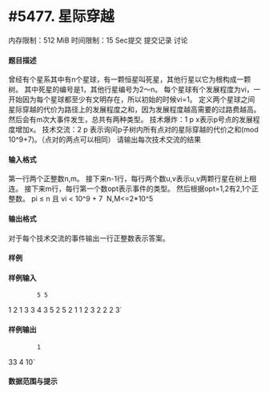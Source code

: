 
# #5477. 星际穿越
内存限制：512 MiB 时间限制：15 Sec提交 提交记录 讨论
#### 题目描述

曾经有个星系其中有n个星球，有一颗恒星叫死星，其他行星以它为根构成一颗树。
其中死星的编号是1，其他行星编号为2～n。
每个星球有个发展程度为vi，一开始因为每个星球都至少有文明存在，所以初始的时候vi=1。
定义两个星球之间星际穿越的代价为路径上的发展程度之和，因为发展程度越高需要的过路费越高。
然后会有m次大事件发生，总共有两种类型。
技术爆炸：1 p x表示p号点的发展程度增加x。
技术交流：2 p 表示询问p子树内所有点对的星际穿越的代价之和(mod 10^9+7)。（点对的两点可以相同）
请输出每次技术交流的结果


#### 输入格式
第一行两个正整数n,m。
接下来n-1行，每行两个数u,v表示u,v两颗行星在树上相连。
接下来m行，每行第一个数opt表示事件的类型。
然后根据opt=1,2有2,1个正整数。
pi ≤ n 且 vi < 10^9 + 7 
N,M<=2*10^5

#### 输出格式
对于每个技术交流的事件输出一行正整数表示答案。

#### 样例

#### 样例输入

			5 5 
1 2 
1 3 
3 4 
3 5
2 5
2 1
1 2 3
2 2
2 3`
#### 样例输出

			1
33
4
10`
#### 数据范围与提示

